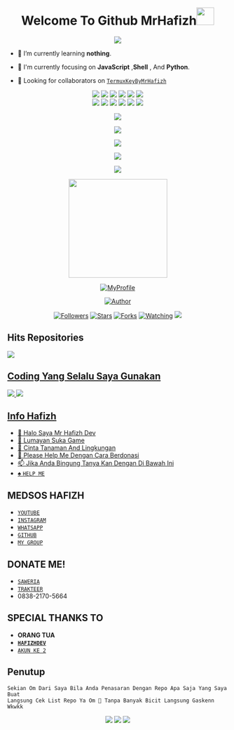 <!--- Script Punya Hafizh Ganz--->

<h1 align="center">Welcome To Github MrHafizh<img src="https://user-images.githubusercontent.com/1303154/88677602-1635ba80-d120-11ea-84d8-d263ba5fc3c0.gif" width="40px"></h1>

<p align="center">
  <img src="https://i.ibb.co/FwcFVJt/fischl.jpg" />
</p>

- 🌱 I’m currently learning **nothing**.

- 👀 I'm currently focusing on **JavaScript** ,**Shell** , And **Python**.

- 👥 Looking for collaborators on [`TermuxKeyByMrHafizh`](https://github.com/MrHafizhDev/termuxkey)

<!---- Coding By Hafizh Ganz Valid No Debat--->

<p align="center">
  <img src="https://img.shields.io/badge/-JavaScript-black?style=flat-square&logo=javascript" />
  <img src="https://img.shields.io/badge/-Node.js-black?style=flat-square&logo=Node.js" />
  <img src="https://img.shields.io/badge/-HTML5-black?style=flat-square&logo=html5&logoColor=e34f26" />
  <img src="https://img.shields.io/badge/-CSS3-black?style=flat-square&logo=css3&logoColor=1572b6" />
  <img src="https://img.shields.io/badge/-Git-black?style=flat-square&logo=git" />
  <img src="https://img.shields.io/badge/-GitHub-black?style=flat-square&logo=github" /> <br>
  <img src="https://img.shields.io/badge/-Python-black?style=flat-square&logo=python" />
  <img src="https://img.shields.io/badge/-React-black?style=flat-square&logo=react" />
  <img src="https://img.shields.io/badge/-Redux-black?style=flat-square&logo=redux" />
  <img src="https://img.shields.io/badge/-Windows-black?style=flat-square&logo=windows" />
  <img src="https://img.shields.io/badge/-VS_Code-black?style=flat-square&logo=visual-studio-code" />
  <img src="https://img.shields.io/badge/-SQLite3-black?style=flat-square&logo=sqlite" />
</p>

<!--- Cie Yang Mau Nyolong Izin Dulu Sama Hafizh Om--->

<p align="center">
<img src="https://komarev.com/ghpvc/?username=MrHafizhDev&label=VIEWS GITHUB PROFILE&style=flat-square&color=orange" />
</p>

<!--- Ini Penting Jangan Diubah Om--->

<p align="center">
  <a href="https://github.com/MrHafizhDev"><img src="https://github-readme-stats.vercel.app/api?username=MrHafizhDev&bg_color=30,e96443,904e95&title_color=fff&text_color=fff&icon_color=fff&hide_border=true&show_icons=true" /></a>
</p>

<p align="center">
  <a href="https://github.com/MrHafizhDev"><img src="https://github-readme-stats.vercel.app/api/top-langs?username=MrHafizhDev&bg_color=30,e96443,904e95&title_color=fff&text_color=fff&hide_border=true&show_icons=true&layout=compact" /></a>
</p>

<p align="center">
  <a href="https://github.com/ryo-ma/github-profile-trophy"><img src="https://github-profile-trophy.vercel.app/?username=ryo-ma&theme=onedark" /></a>
</p>

<p align="center">
   <img src="https://github-readme-streak-stats.herokuapp.com/?user=MrHafizhDev" />
</p>

<p align="center">
<img src="https://avatars.githubusercontent.com/MrHafizhDev" width="225" height="225"/>
</p>
<p align="center">
<a href="#"><img title="MyProfile" src="https://img.shields.io/badge/MyProfile-green?colorA=%23ff0000&colorB=%23017e40&style=for-the-badge"></a>
</p>
<p align="center">
<a href="https://github.com/MrHafizhDev"><img title="Author" src="https://img.shields.io/badge/AUTHOR-HAFIZH-blue.svg?style=for-the-badge&logo=github"></a>
<p align="center">
<a href="https://github.com/MrHafizhDev/followers"><img title="Followers" src="https://img.shields.io/github/followers/MrHafizhDev?color=blue&style=flat-square"></a>
<a href="https://github.com/MrHafizhDev/spamwabyhafizhganz/stargazers/"><img title="Stars" src="https://img.shields.io/github/stars/MrHafizhDev/MyProfile?color=red&style=flat-square"></a>
<a href="https://github.com/MrHafizhDev/MyProfile/network/members"><img title="Forks" src="https://img.shields.io/github/forks/MrHafizhDev/MyProfile?color=red&style=flat-square"></a>
<a href="https://github.com/MrHafizhDev/MyProfile/watchers"><img title="Watching" src="https://img.shields.io/github/watchers/MrHafizhDev/MyProfile?label=Watchers&color=blue&style=flat-square"></a>
<a href="https://hits.seeyoufarm.com"><img src="https://hits.seeyoufarm.com/api/count/incr/badge.svg?url=https%3A%2F%2Fgithub.com%2FUrbaee%2Fwhatsapp-bot2&count_bg=%232396FF&title_bg=%23555555&icon=meteor.svg&icon_color=%23F5F9FF&title=visitor&edge_flat=false"/></a>
</p>

  
  
## Hits Repositories
<p align="left">
<a href="https://github.com/MrHafizhDev/termuxkey">
 <img align="center" src="https://github-readme-stats.vercel.app/api/pin/?username=MrHafizhDev&repo=termuxkey&theme=dark" />
  </p>

  
  
## Coding Yang Selalu Saya Gunakan
<p>
    <img
        src="https://img.shields.io/badge/node.js%20-%2343853D.svg?&style=for-the-badge&logo=node.js&logoColor=white" />
    <img
        src="https://img.shields.io/badge/javascript%20-%23323330.svg?&style=for-the-badge&logo=javascript&logoColor=%23F7DF1E" />

<!--- End Data Penting Om --->

<!--- Yang Ini Ubah Aja Om Gapapa --->

## Info Hafizh

- 👋 Halo Saya Mr Hafizh Dev
- 👀 Lumayan Suka Game
- 🌱 Cinta Tanaman And Lingkungan
- 💞️ Please Help Me Dengan Cara Berdonasi 
- 📫 Jika Anda Bingung Tanya Kan Dengan Di Bawah Ini
- ♠️ [`HELP ME`](https://wa.me/6285741056111)

<!--- End Data --->

<!---
MrHafizhDev/MrHafizhDev is a ✨ special ✨ repository because its `README.md` (this file) appears on your GitHub profile.
You can click the Preview link to take a look at your changes.
--->


 ## MEDSOS HAFIZH
- [`YOUTUBE`](https://m.youtube.com/channel/UCEAiLVNeKGtN_0HhLopgOvw)
- [`INSTAGRAM`](https://instagram.com/hafizh.021y/)
- [`WHATSAPP`](https://wa.me/6285741056111)
- [`GITHUB`](https://github.com/MrHafizhDev)
- [`MY GROUP`](https://chat.whatsapp.com/BlhY5aEfrlw3hMf7DVot59)

 ## DONATE ME!
- [`SAWERIA`](https://saweria.co/doraemonbot)
- [`TRAKTEER`](https://trakteer.id/doraemonbot)
- 0838-2170-5664

## SPECIAL THANKS TO 
- **ORANG TUA**
- **[`HAFIZHDEV`](https://github.com/MrHafizhDev)**
- [`AKUN KE 2`](https://github.com/Mrhafizh21)

## Penutup 
```
Sekian Om Dari Saya Bila Anda Penasaran Dengan Repo Apa Saja Yang Saya Buat
Langsung Cek List Repo Ya Om 🗿 Tanpa Banyak Bicit Langsung Gaskenn Wkwkk
```

<!--- Jangan Diubah Amsu --->
<!--- Kasih Credit Gw --->
<!--- Moga Aja Yang Gk Ngasih Credit Dia Gk Pernah Dikasih Credit--->
<!--- Amin...--->

<p align="center">
  <a href="https://m.youtube.com/channel/UCEAiLVNeKGtN_0HhLopgOvw"><img src="https://img.shields.io/badge/YouTube-Doraemon%20Bot%20Official-ff0000?style=for-the-badge&logo=youtube&logoColor=ff0000&link=https://m.youtube.com/channel/UCEAiLVNeKGtN_0HhLopgOvw" /></a>
  <a href="mailto:doraemonbotofficial@secret.fyi"><img src="https://img.shields.io/badge/Gmail-doraemonbotofficial@secret.fyi-ea4335?style=for-the-badge&logo=Gmail&logoColor=ea4335&link=mailto:doraemonbotofficial@secret.fyi" /></a>
  <a href="https://instagram.com/hafizh.021y"><img src="https://img.shields.io/instagram/hafizh.021y?logo=twitter&style=for-the-badge" /></a> <br>

<!--- End--->
<!--- End--->
<!--- End--->
<!--- End Script Readme--->
